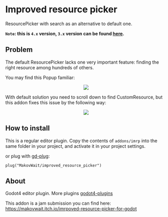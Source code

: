 # Improved resource picker
ResourcePicker with search as an alternative to default one.

**<code>Note</code>: this is <code>4.x</code> version, <code>3.x</code> version can be found <a href="https://github.com/MakovWait/improved_resource_picker/tree/3.x">here</a>.**

Problem
-----------------

The default ResourcePicker lacks one very important feature: finding the right resource among hundreds of others.

You may find this Popup familiar:

<p align="center">
    <img src="https://user-images.githubusercontent.com/39778897/150675889-4589c0c6-65a3-4529-81be-1b9a77f20cee.png">
</p>

With default solution you need to scroll down to find CustomResource, but this addon fixes this issue by the following way:

<p align="center">
    <img src="https://user-images.githubusercontent.com/39778897/150674676-a026b70f-b3f0-4851-bcf1-1b7c65057461.png">
</p>

How to install
-----------------

This is a regular editor plugin.
Copy the contents of `addons/imrp` into the same folder in your project, and activate it in your project settings.

or plug with <a href="https://github.com/imjp94/gd-plug">gd-plug</a>:
```gdscript
plug("MakovWait/improved_resource_picker")
```

About
----------------

Godot4 editor plugin.
More plugins <a href="https://github.com/MakovWait/godot4-plugins">godot4-plugins</a>

This addon is a jam submission you can find here: https://makovwait.itch.io/imrpoved-resource-picker-for-godot
